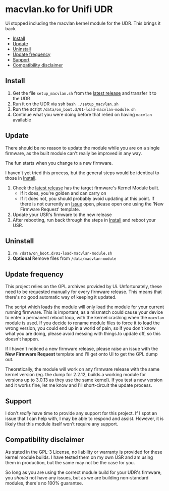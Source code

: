 # macvlan.ko for Unifi UDR

Ui stopped including the macvlan kernel module for the UDR. This brings it back

<!-- START doctoc generated TOC please keep comment here to allow auto update -->
<!-- DON'T EDIT THIS SECTION, INSTEAD RE-RUN doctoc TO UPDATE -->

- [Install](#install)
- [Update](#update)
- [Uninstall](#uninstall)
- [Update frequency](#update-frequency)
- [Support](#support)
- [Compatibility disclaimer](#compatibility-disclaimer)

<!-- END doctoc generated TOC please keep comment here to allow auto update -->

## Install

1. Get the file `setup_macvlan.sh` from the [latest release](https://github.com/whi-tw/macvlan-unifi-udr/releases/latest) and transfer it to the UDR
1. Run it on the UDR via ssh `bash ./setup_macvlan.sh`
1. Run the script `/data/on_boot.d/01-load-macvlan-module.sh`
1. Continue what you were doing before that relied on having `macvlan` available

## Update

There should be no reason to update the module while you are on a single firmware, as the built module can't really be improved in any way.

The fun starts when you change to a new firmware.

I haven't yet tried this process, but the general steps would be identical to those in [Install](#install).

1. Check the [latest release](https://github.com/whi-tw/macvlan-unifi-udr/releases/latest) has the target firmware's Kernel Module built.
   - If it does, you're golden and can carry on
   - If it does not, you should probably avoid updating at this point. If there is not currently an [Issue](https://github.com/whi-tw/macvlan-unifi-udr/issues) open, please open one using the 'New Firmware Request' template.
1. Update your USR's firmware to the new release
1. After rebooting, run back through the steps in [Install](#install) and reboot your USR.

## Uninstall

1. `rm /data/on_boot.d/01-load-macvlan-module.sh`
1. **Optional** Remove files from `/data/macvlan-module`

## Update frequency

This project relies on the GPL archives provided by Ui. Unfortunately, these need to be requested manually for every firmware release. This means that there's no good automatic way of keeping it updated.

The script which loads the module will only load the module for your current running firmware. This is important, as a mismatch could cause your device to enter a permanent reboot loop, with the kernel crashing when the `macvlan` module is used. If you decide to rename module files to force it to load the wrong version, you could end up in a world of pain, so if you don't know what you are doing, please avoid messing with things.to update off, so this doesn't happen.

If I haven't noticed a new firmware release, please raise an issue with the **New Firmware Request** template and I'll get onto UI to get the GPL dump out.

Theoretically, the module will work on any firmware release with the same kernel version (eg. the dump for 2.2.12, builds a working module for versions up to 3.0.13 as they use the same kernel). If you test a new version and it works fine, let me know and I'll short-circuit the update process.

## Support

I don't _really_ have time to provide any support for this project. If I spot an issue that I can help with, I may be able to respond and assist. However, it is likely that this module itself won't require any support.

## Compatibility disclaimer

As stated in the GPL-3 License, no liability or warranty is provided for these kernel module builds. I have tested them on my own USR and am using them in production, but the same may not be the case for you.

So long as you are using the correct module build for your UDR's firmware, you _should_ not have any issues, but as we are building non-standard modules, there's no 100% guarantee.
